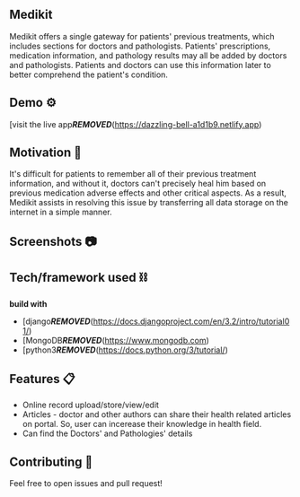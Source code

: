 ## Medikit
Medikit offers a single gateway for patients' previous treatments, which includes sections for doctors and pathologists. Patients' prescriptions, medication 
information, and pathology results may all be added by doctors and pathologists. Patients and doctors can use this information later to better comprehend the 
patient's condition.

## Demo ⚙️
[visit the live app***REMOVED***(https://dazzling-bell-a1d1b9.netlify.app)

## Motivation 💪
It's difficult for patients to remember all of their previous treatment information, and without it, doctors can't precisely heal him based on previous medication
adverse effects and other critical aspects. As a result, Medikit assists in resolving this issue by transferring all data storage on the internet in a simple manner.

## Screenshots 📷


## Tech/framework used ⛓
<b>build with</b>
- [django***REMOVED***(https://docs.djangoproject.com/en/3.2/intro/tutorial01/)
- [MongoDB***REMOVED***(https://www.mongodb.com)
- [python3***REMOVED***(https://docs.python.org/3/tutorial/)

## Features 📋
- Online record upload/store/view/edit
- Articles - doctor and other authors can share their health related articles on portal. So, user can incerease their knowledge in health field.
- Can find the Doctors' and Pathologies' details

## Contributing 🧨
Feel free to open issues and pull request!
